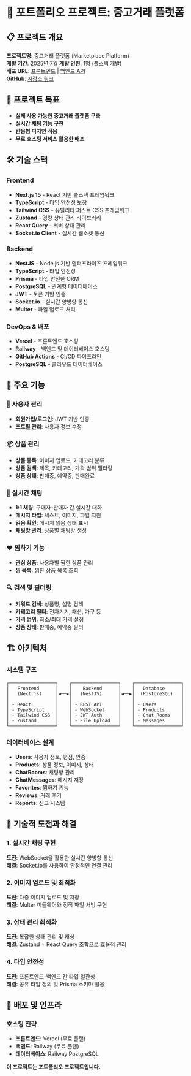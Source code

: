 # 🎯 포트폴리오 프로젝트: 중고거래 플랫폼

## 📋 프로젝트 개요

**프로젝트명**: 중고거래 플랫폼 (Marketplace Platform)  
**개발 기간**: 2025년 7월
**개발 인원**: 1명 (풀스택 개발)  
**배포 URL**: [프론트엔드](https://your-app.vercel.app) | [백엔드 API](https://your-api.railway.app)  
**GitHub**: [저장소 링크](https://github.com/your-username/your-repo)

## 🎯 프로젝트 목표

- **실제 사용 가능한 중고거래 플랫폼 구축**
- **실시간 채팅 기능 구현**
- **반응형 디자인 적용**
- **무료 호스팅 서비스 활용한 배포**

## 🛠️ 기술 스택

### Frontend
- **Next.js 15** - React 기반 풀스택 프레임워크
- **TypeScript** - 타입 안전성 보장
- **Tailwind CSS** - 유틸리티 퍼스트 CSS 프레임워크
- **Zustand** - 경량 상태 관리 라이브러리
- **React Query** - 서버 상태 관리
- **Socket.io Client** - 실시간 웹소켓 통신

### Backend
- **NestJS** - Node.js 기반 엔터프라이즈 프레임워크
- **TypeScript** - 타입 안전성
- **Prisma** - 타입 안전한 ORM
- **PostgreSQL** - 관계형 데이터베이스
- **JWT** - 토큰 기반 인증
- **Socket.io** - 실시간 양방향 통신
- **Multer** - 파일 업로드 처리

### DevOps & 배포
- **Vercel** - 프론트엔드 호스팅
- **Railway** - 백엔드 및 데이터베이스 호스팅
- **GitHub Actions** - CI/CD 파이프라인
- **PostgreSQL** - 클라우드 데이터베이스

## 🚀 주요 기능

### 👤 사용자 관리
- **회원가입/로그인**: JWT 기반 인증
- **프로필 관리**: 사용자 정보 수정

### 📦 상품 관리
- **상품 등록**: 이미지 업로드, 카테고리 분류
- **상품 검색**: 제목, 카테고리, 가격 범위 필터링
- **상품 상태**: 판매중, 예약중, 판매완료

### 💬 실시간 채팅
- **1:1 채팅**: 구매자-판매자 간 실시간 대화
- **메시지 타입**: 텍스트, 이미지, 파일 지원
- **읽음 확인**: 메시지 읽음 상태 표시
- **채팅방 관리**: 상품별 채팅방 생성

### ❤️ 찜하기 기능
- **관심 상품**: 사용자별 찜한 상품 관리
- **찜 목록**: 찜한 상품 목록 조회

### 🔍 검색 및 필터링
- **키워드 검색**: 상품명, 설명 검색
- **카테고리 필터**: 전자기기, 패션, 가구 등
- **가격 범위**: 최소/최대 가격 설정
- **상품 상태**: 판매중, 예약중 필터

## 🏗️ 아키텍처

### 시스템 구조
```
┌─────────────────┐    ┌─────────────────┐    ┌─────────────────┐
│   Frontend      │    │    Backend      │    │   Database      │
│   (Next.js)     │◄──►│   (NestJS)      │◄──►│  (PostgreSQL)   │
│                 │    │                 │    │                 │
│ - React         │    │ - REST API      │    │ - Users         │
│ - TypeScript    │    │ - WebSocket     │    │ - Products      │
│ - Tailwind CSS  │    │ - JWT Auth      │    │ - Chat Rooms    │
│ - Zustand       │    │ - File Upload   │    │ - Messages      │
└─────────────────┘    └─────────────────┘    └─────────────────┘
```

### 데이터베이스 설계
- **Users**: 사용자 정보, 평점, 인증
- **Products**: 상품 정보, 이미지, 상태
- **ChatRooms**: 채팅방 관리
- **ChatMessages**: 메시지 저장
- **Favorites**: 찜하기 기능
- **Reviews**: 거래 후기
- **Reports**: 신고 시스템

## 🔧 기술적 도전과 해결

### 1. 실시간 채팅 구현
**도전**: WebSocket을 활용한 실시간 양방향 통신  
**해결**: Socket.io를 사용하여 안정적인 연결 관리

### 2. 이미지 업로드 및 최적화
**도전**: 다중 이미지 업로드 및 저장  
**해결**: Multer 미들웨어와 정적 파일 서빙 구현

### 3. 상태 관리 최적화
**도전**: 복잡한 상태 관리 및 캐싱  
**해결**: Zustand + React Query 조합으로 효율적 관리

### 4. 타입 안전성
**도전**: 프론트엔드-백엔드 간 타입 일관성  
**해결**: 공유 타입 정의 및 Prisma 스키마 활용

## 🚀 배포 및 인프라

### 호스팅 전략
- **프론트엔드**: Vercel (무료 플랜)
- **백엔드**: Railway (무료 플랜)
- **데이터베이스**: Railway PostgreSQL


**이 프로젝트는 포트폴리오 프로젝트입니다.** 